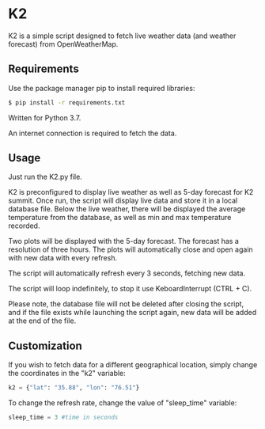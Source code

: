 # K2
K2 is a simple script designed to fetch live weather data (and weather forecast) from OpenWeatherMap.

## Requirements
Use the package manager pip to install required libraries:
```bash
$ pip install -r requirements.txt
```
Written for Python 3.7.

An internet connection is required to fetch the data.

## Usage
Just run the K2.py file.

K2 is preconfigured to display live weather as well as 5-day forecast for K2 summit.
Once run, the script will display live data and store it in a local database file.
Below the live weather, there will be displayed the average temperature from the database, as well as min and max temperature recorded.

Two plots will be displayed with the 5-day forecast. The forecast has a resolution of three hours.
The plots will automatically close and open again with new data with every refresh.

The script will automatically refresh every 3 seconds, fetching new data.

The script will loop indefinitely, to stop it use KeboardInterrupt (CTRL + C).

Please note, the database file will not be deleted after closing the script, and if the file exists while launching the script again, new data will be added at the end of the file.

## Customization
If you wish to fetch data for a different geographical location, simply change the coordinates in the "k2" variable:
```python
k2 = {"lat": "35.88", "lon": "76.51"}
```

To change the refresh rate, change the value of "sleep_time" variable:
```python
sleep_time = 3 #time in seconds 
```
